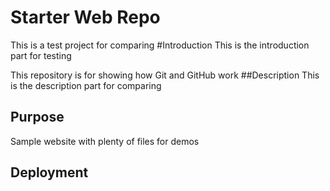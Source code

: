 # Starter Web Repo
This is a test project for comparing
#Introduction
This is the introduction part for testing

This repository is for showing how Git and GitHub work
##Description
This is the description part for comparing
## Purpose

Sample website with plenty of files for demos

## Deployment